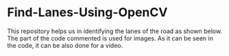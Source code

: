 # Find-Lanes-Using-OpenCV

This repository helps us in identifying the lanes of the road as shown below. The part of the code commented is used for images.
As it can be seen in the code, it can be also done for a video. 
